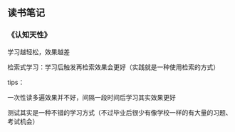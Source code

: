 ## 读书笔记

### 《认知天性》

学习越轻松，效果越差

检索式学习：学习后触发再检索效果会更好（实践就是一种使用检索的方式）



tips：

一次性读多遍效果并不好，间隔一段时间后学习其实效果更好

测试其实是一种不错的学习方式（不过毕业后很少有像学校一样的有大量的习题、考试机会）